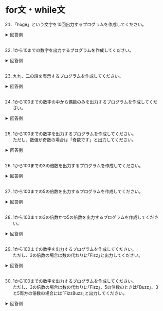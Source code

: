 # for文・while文

21. 「hoge」という文字を10回出力するプログラムを作成してください。

<details><summary>回答例</summary><div>
		
```
for ($i = 1; $i <= 10; $i++) {
    echo 'hoge';
    echo '<br>';
}
```
		
</div></details>
	

<br>
	
22. 1から10までの数字を出力するプログラムを作成してください。

<details><summary>回答例</summary><div>
		
```
for ($i = 1; $i <= 10; $i++) {
    echo $i;
    echo '<br>';
}
```
		
</div></details>
	

<br>
	
23. 九九、二の段を表示するプログラムを作成してください。

<details><summary>回答例</summary><div>
		
```
for ($i = 1; $i < 10; $i++) {
    echo $i * 2;
    echo '<br>';
}
```
		
</div></details>
	

<br>
	
24. 1から100までの数字の中から偶数のみを出力するプログラムを作成してください。

<details><summary>回答例</summary><div>
		
```
for ($i = 1; $i <= 100; $i++) {
    if ($i % 2 === 0) {
        echo $i;
        echo '<br>';
    }
}
```
		
</div></details>
	

<br>

25. 1から100までの数字を出力するプログラムを作成してください。  
ただし、数値が奇数の場合は「奇数です」と出力してください。

<details><summary>回答例</summary><div>
		
```
for ($i = 1; $i <= 100; $i++) {
    if ($i % 2 !== 0) {
        echo '奇数です';
    } else {
        echo $i;
    }
	echo '<br>';
}
```
		
</div></details>
	

<br>
	
26. 1から100までの3の倍数を出力するプログラムを作成してください。  

<details><summary>回答例</summary><div>
		
```
for ($i = 1; $i <= 100; $i++) {
    if ($i % 3 === 0) {
	    echo $i;
	    echo '<br>';
	}
}
```
		
</div></details>
	

<br>
	
27. 1から100までの5の倍数を出力するプログラムを作成してください。  

<details><summary>回答例</summary><div>
		
```
for ($i = 1; $i <= 100; $i++) {
    if ($i % 5 === 0) {
	    echo $i;
	    echo '<br>';
	}
}
```
		
</div></details>
	

<br>
	
28. 1から100までの3の倍数かつ5の倍数を出力するプログラムを作成してください。  

<details><summary>回答例</summary><div>
		
```
for ($i = 1; $i <= 100; $i++) {
    if ($i % 3 === 0 && $i % 5 === 0) {
	    echo $i;
        echo '<br>';
    }
}
```
		
</div></details>
	

<br>
	
29. 1から100までの数字を出力するプログラムを作成してください。  
ただし、3の倍数の場合は数の代わりに｢Fizz｣と出力してください。

<details><summary>回答例</summary><div>
		
```
for ($i = 1; $i <= 100; $i++) {
    if ($i % 3 === 0) {
        echo 'Fizz';
    } else {
        echo $i;
    }
    echo '<br>';
}
```
		
</div></details>
	

<br>
	
30. 1から100までの数字を出力するプログラムを作成してください。  
ただし、3の倍数の場合は数の代わりに｢Fizz｣、5の倍数のときは｢Buzz｣、3と5両方の倍数の場合には｢FizzBuzz｣と出力してください。

<details><summary>回答例</summary><div>
		
```
for ($i = 1; $i <= 100; $i++) {
    if ($i % 3 === 0 && $i % 5 === 0) {
        echo 'FizzBuzz';
    } elseif ($i % 5 === 0) {
        echo 'Buzz';
    } elseif ($i % 3 === 0) {
        echo 'Fizz';
    } else {
        echo $i;
    }
    echo '<br>';
}
```
		
</div></details>
	

<br>
	

